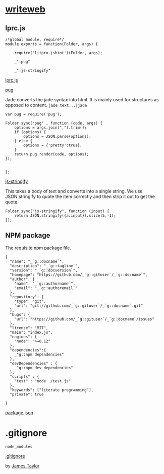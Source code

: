 # [writeweb](# "version: 0.1.0; writeweb.net and its uses")


## lprc.js

    /*global module, require*/ 
    module.exports = function(Folder, args) {

        require('litpro-jshint')(Folder, args);
        
        _":pug"
        
        _":js-stringify"
        
[lprc.js](# "save:")
        
[pug]()    

Jade converts the jade syntax into html. It is mainly used for structures as
opposed to content. `jade text...|jade`

    var pug = require('pug');

    Folder.sync("pug" , function (code, args) {
        options = args.join(",").trim();
        if (options) {
            options = JSON.parse(options);
        } else {
            options = {'pretty':true};
        }
        return pug.render(code, options); 
    });


    };
    
[js-stringify]() 

This takes a body of text and converts into a single string. We use JSON.stringify to quote the item correctly and then strip it out to get the quote. 

    Folder.sync("js-stringify", function (input) {
        return JSON.stringify({a:input}).slice(5,-1);
    });
    
    

## NPM package

The requisite npm package file. 


    {
      "name": "_`g::docname`",
      "description": "_`g::tagline`",
      "version": "_`g::docversion`",
      "homepage": "https://github.com/_`g::gituser`/_`g::docname`",
      "author": {
        "name": "_`g::authorname`",
        "email": "_`g::authoremail`"
      },
      "repository": {
        "type": "git",
        "url": "git://github.com/_`g::gituser`/_`g::docname`.git"
      },
      "bugs": {
        "url": "https://github.com/_`g::gituser`/_`g::docname`/issues"
      },
      "license": "MIT",
      "main": "index.js",
      "engines": {
        "node": ">=0.12"
      },
      "dependencies":{
        _"g::npm dependencies"
      },
      "devDependencies" : {
        _"g::npm dev dependencies"
      },
      "scripts" : { 
        "test" : "node ./test.js"
      },
      "keywords": ["literate programming"],
      "private": true

    }


[package.json](# "save:")

# .gitignore

    node_modules

[.gitignore](# "save:")


by [James Taylor](https://github.com/jostylr "npminfo: jostylr@gmail.com ; 
    deps: ;
    dev: litpro-jshint 0.2.1, pug 2.0.0-beta5 ")

